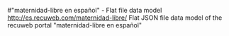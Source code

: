#"maternidad-libre en español" - Flat file data model
http://es.recuweb.com/maternidad-libre/
Flat JSON file data model of the recuweb portal "maternidad-libre en español"
